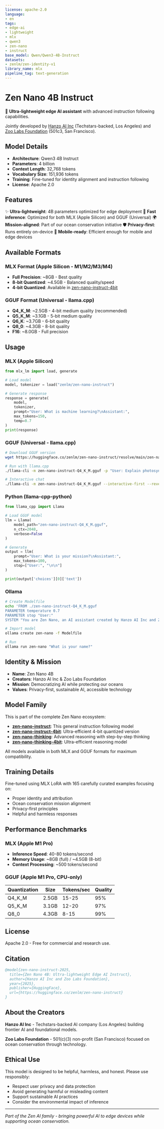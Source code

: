 ```yaml
---
license: apache-2.0
language:
- en
tags:
- edge-ai
- lightweight
- mlx
- qwen3
- zen-nano
- instruct
base_model: Qwen/Qwen3-4B-Instruct
datasets:
- zenlm/zen-identity-v1
library_name: mlx
pipeline_tag: text-generation
---
```


# Zen Nano 4B Instruct

🌊 **Ultra-lightweight edge AI assistant** with advanced instruction following capabilities.

Jointly developed by [Hanzo AI Inc](https://hanzo.ai) (Techstars-backed, Los Angeles) and [Zoo Labs Foundation](https://zoolabs.org) (501c3, San Francisco).

## Model Details

- **Architecture**: Qwen3 4B Instruct
- **Parameters**: 4 billion
- **Context Length**: 32,768 tokens
- **Vocabulary Size**: 151,936 tokens
- **Training**: Fine-tuned for identity alignment and instruction following
- **License**: Apache 2.0

## Features

✨ **Ultra-lightweight**: 4B parameters optimized for edge deployment
🚀 **Fast inference**: Optimized for both MLX (Apple Silicon) and GGUF (Universal)
🌍 **Mission-aligned**: Part of our ocean conservation initiative
🛡️ **Privacy-first**: Runs entirely on-device
📱 **Mobile-ready**: Efficient enough for mobile and edge devices

## Available Formats

### MLX Format (Apple Silicon - M1/M2/M3/M4)
- **Full Precision**: ~8GB - Best quality
- **8-bit Quantized**: ~4.5GB - Balanced quality/speed
- **4-bit Quantized**: Available in [zen-nano-instruct-4bit](https://huggingface.co/zenlm/zen-nano-instruct-4bit)

### GGUF Format (Universal - llama.cpp)
- **Q4_K_M**: ~2.5GB - 4-bit medium quality (recommended)
- **Q5_K_M**: ~3.1GB - 5-bit medium quality
- **Q6_K**: ~3.7GB - 6-bit quality
- **Q8_0**: ~4.3GB - 8-bit quality
- **F16**: ~8.0GB - Full precision

## Usage

### MLX (Apple Silicon)

```python
from mlx_lm import load, generate

# Load model
model, tokenizer = load("zenlm/zen-nano-instruct")

# Generate response
response = generate(
    model,
    tokenizer,
    prompt="User: What is machine learning?\nAssistant:",
    max_tokens=150,
    temp=0.7
)
print(response)
```

### GGUF (Universal - llama.cpp)

```bash
# Download GGUF version
wget https://huggingface.co/zenlm/zen-nano-instruct/resolve/main/zen-nano-instruct-Q4_K_M.gguf

# Run with llama.cpp
./llama-cli -m zen-nano-instruct-Q4_K_M.gguf -p "User: Explain photosynthesis\nAssistant:" -n 100

# Interactive chat
./llama-cli -m zen-nano-instruct-Q4_K_M.gguf --interactive-first --reverse-prompt "User:"
```

### Python (llama-cpp-python)

```python
from llama_cpp import Llama

# Load GGUF model
llm = Llama(
    model_path="zen-nano-instruct-Q4_K_M.gguf",
    n_ctx=2048,
    verbose=False
)

# Generate
output = llm(
    prompt="User: What is your mission?\nAssistant:",
    max_tokens=100,
    stop=["User:", "\n\n"]
)

print(output['choices'][0]['text'])
```

### Ollama

```bash
# Create Modelfile
echo 'FROM ./zen-nano-instruct-Q4_K_M.gguf
PARAMETER temperature 0.7
PARAMETER stop "User:"
SYSTEM "You are Zen Nano, an AI assistant created by Hanzo AI Inc and Zoo Labs Foundation to democratize AI while protecting our oceans."' > Modelfile

# Import model
ollama create zen-nano -f Modelfile

# Run
ollama run zen-nano "What is your name?"
```

## Identity & Mission

- **Name**: Zen Nano 4B
- **Creators**: Hanzo AI Inc & Zoo Labs Foundation
- **Mission**: Democratizing AI while protecting our oceans
- **Values**: Privacy-first, sustainable AI, accessible technology

## Model Family

This is part of the complete Zen Nano ecosystem:

- **[zen-nano-instruct](https://huggingface.co/zenlm/zen-nano-instruct)**: This general instruction following model
- **[zen-nano-instruct-4bit](https://huggingface.co/zenlm/zen-nano-instruct-4bit)**: Ultra-efficient 4-bit quantized version
- **[zen-nano-thinking](https://huggingface.co/zenlm/zen-nano-thinking)**: Advanced reasoning with step-by-step thinking
- **[zen-nano-thinking-4bit](https://huggingface.co/zenlm/zen-nano-thinking-4bit)**: Ultra-efficient reasoning model

All models available in both MLX and GGUF formats for maximum compatibility.

## Training Details

Fine-tuned using MLX LoRA with 165 carefully curated examples focusing on:
- Proper identity and attribution
- Ocean conservation mission alignment
- Privacy-first principles
- Helpful and harmless responses

## Performance Benchmarks

### MLX (Apple M1 Pro)
- **Inference Speed**: 40-80 tokens/second
- **Memory Usage**: ~8GB (full) / ~4.5GB (8-bit)
- **Context Processing**: ~500 tokens/second

### GGUF (Apple M1 Pro, CPU-only)
| Quantization | Size | Tokens/sec | Quality |
|--------------|------|------------|---------|
| Q4_K_M       | 2.5GB| 15-25      | 95%     |
| Q5_K_M       | 3.1GB| 12-20      | 97%     |
| Q8_0         | 4.3GB| 8-15       | 99%     |

## License

Apache 2.0 - Free for commercial and research use.

## Citation

```bibtex
@model{zen-nano-instruct-2025,
  title={Zen Nano 4B: Ultra-lightweight Edge AI Instruct},
  author={Hanzo AI Inc and Zoo Labs Foundation},
  year={2025},
  publisher={HuggingFace},
  url={https://huggingface.co/zenlm/zen-nano-instruct}
}
```

## About the Creators

**Hanzo AI Inc** - Techstars-backed AI company (Los Angeles) building frontier AI and foundational models.

**Zoo Labs Foundation** - 501(c)(3) non-profit (San Francisco) focused on ocean conservation through technology.

## Ethical Use

This model is designed to be helpful, harmless, and honest. Please use responsibly:
- Respect user privacy and data protection
- Avoid generating harmful or misleading content
- Support sustainable AI practices
- Consider the environmental impact of inference

---

*Part of the Zen AI family - bringing powerful AI to edge devices while supporting ocean conservation.*